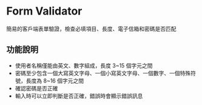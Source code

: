 # Form Validator

簡易的客戶端表單驗證，檢查必填項目、長度、電子信箱和密碼是否匹配

## 功能說明

- 使用者名稱僅能由英文、數字組成，長度 3~15 個字元之間
- 密碼至少包含一個大寫英文字母、一個小寫英文字母、一個數字、一個特殊符號，長度為 8~16 個字元之間
- 確認密碼是否正確
- 輸入時可以立即判斷是否正確，錯誤時會顯示錯誤訊息